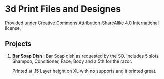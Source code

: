 # 3d Print Files and Designes

Provided under [Creative Commons Attribution-ShareAlike 4.0 International](https://creativecommons.org/licenses/by-sa/4.0/?ref=chooser-v1) license,



## Projects

<ol>
  <li><b>Bar Soap Dish</b> : Bar Soap dish as requested by the SO.   Includes 5 slots Shampoo, Conditioner, Face, Body and a 5th for the razor.   

Printed at .15 Layer height on XL with no supports and it printed great.</li>
<Br>

</ol>